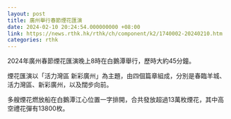 ```yaml
---
layout: post
title: 廣州舉行春節煙花匯演
date: 2024-02-10 20:24:54.000000000 +08:00
link: https://news.rthk.hk/rthk/ch/component/k2/1740002-20240210.htm
categories: rthk
---
```


2024年廣州春節煙花匯演晚上8時在白鵝潭舉行，歷時大約45分鐘。

煙花匯演以「活力灣區 新彩廣州」為主題，由四個篇章組成，分別是春臨羊城、活力灣區、新彩廣州，以及闊步向前。

多艘煙花燃放船在白鵝潭江心位置一字排開，合共發放超過13萬枚煙花，其中高空禮花彈有13800枚。
